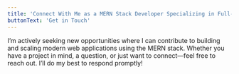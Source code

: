 ```yaml
---
title: 'Connect With Me as a MERN Stack Developer Specializing in Full-Stack Web Applications'
buttonText: 'Get in Touch'
---
```


I’m actively seeking new opportunities where I can contribute to building and scaling modern web applications using the MERN stack. Whether you have a project in mind, a question, or just want to connect—feel free to reach out. I’ll do my best to respond promptly!
